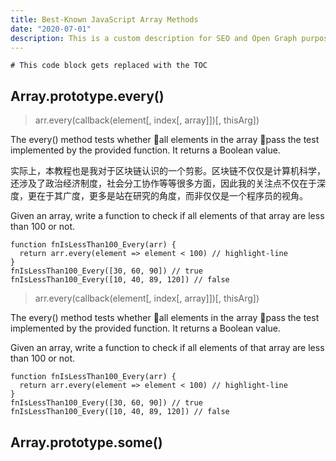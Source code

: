 ```yaml
---
title: Best-Known JavaScript Array Methods
date: "2020-07-01"
description: This is a custom description for SEO and Open Graph purposes, rather than the default generated excerpt. Simply add a description field to the frontmatter.
---
```


```toc
# This code block gets replaced with the TOC
```

## Array.prototype.every()

> arr.every(callback(element[, index[, array]])[, thisArg])

The every() method tests whether
🌟all elements in the array
🌟pass the test implemented by the provided function.
It returns a Boolean value.

实际上，本教程也是我对于区块链认识的一个剪影。区块链不仅仅是计算机科学，还涉及了政治经济制度，社会分工协作等等很多方面，因此我的关注点不仅在于深度，更在于其广度，更多是站在研究的角度，而非仅仅是一个程序员的视角。

Given an array, write a function to check if all elements of that array are less than 100 or not.

```javascript{numberLines: true}·
function fnIsLessThan100_Every(arr) {
  return arr.every(element => element < 100) // highlight-line
}
fnIsLessThan100_Every([30, 60, 90]) // true
fnIsLessThan100_Every([10, 40, 89, 120]) // false
```

> arr.every(callback(element[, index[, array]])[, thisArg])

The every() method tests whether
🌟all elements in the array
🌟pass the test implemented by the provided function.
It returns a Boolean value.

Given an array, write a function to check if all elements of that array are less than 100 or not.

```javascript{numberLines: true}
function fnIsLessThan100_Every(arr) {
  return arr.every(element => element < 100) // highlight-line
}
fnIsLessThan100_Every([30, 60, 90]) // true
fnIsLessThan100_Every([10, 40, 89, 120]) // false
```

## Array.prototype.some()

